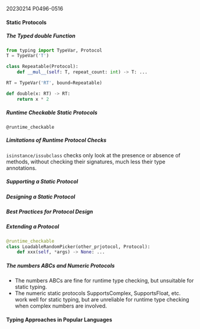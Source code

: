 20230214    P0496-0516

#### Static Protocols

##### The Typed double Function
```python
from typing import TypeVar, Protocol
T = TypeVar('T')

class Repeatable(Protocol):
    def __mul__(self: T, repeat_count: int) -> T: ...

RT = TypeVar('RT', bound=Repeatable)

def double(x: RT) -> RT:
    return x * 2
```

##### Runtime Checkable Static Protocols
`@runtime_checkable`

##### Limitations of Runtime Protocol Checks

`isinstance/issubclass` checks only look at the presence or absence of methods, without checking their signatures, much less their type annotations.

##### Supporting a Static Protocol

##### Designing a Static Protocol

##### Best Practices for Protocol Design

##### Extending a Protocol
```python
@runtime_checkable 
class LoadableRandomPicker(other_prjotocol, Protocol):
    def xxx(self, *args) -> None: ...
```

##### The numbers ABCs and Numeric Protocols

* The numbers ABCs are fine for runtime type checking, but unsuitable for static typing. 
* The numeric static protocols SupportsComplex, SupportsFloat, etc. work well for static typing, but are unreliable for runtime type checking when complex numbers are involved.

#### Typing Approaches in Popular Languages

 
